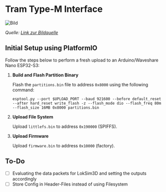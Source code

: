 # Tram Type-M Interface

![Bild]([URL-des-Bildes](https://www.strassenbahn-online.de/Betriebshof/Duewag/M/M_top.jpg))

*Quelle: [Link zur Bildquelle]([URL-der-Bildquelle](https://www.strassenbahn-online.de/Betriebshof/Duewag/M/M_top.jpg))*


## Initial Setup using PlatformIO

Follow the steps below to perform a fresh upload to an Arduino/Waveshare Nano ESP32-S3:

1. **Build and Flash Partition Binary**

   Flash the `partitions.bin` file to address `0x8000` using the following command:

   ```esptool.py --port $UPLOAD_PORT --baud 921600 --before default_reset --after hard_reset write_flash -z --flash_mode dio --flash_freq 80m --flash_size 16MB 0x8000 partitions.bin```

2. **Upload File System**

   Upload `littlefs.bin` to address `0x190000` (SPIFFS).

3. **Upload Firmware**

   Upload `firmware.bin` to address `0x10000` (factory).

## To-Do
- [ ] Evaluating the data packets for LokSim3D and setting the outputs accordingly
- [ ] Store Config in Header-Files instead of using Filesystem
